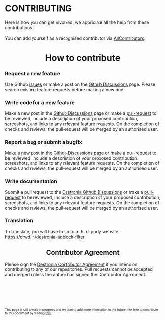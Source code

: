 # CONTRIBUTING 
Here is how you can get involved, we appriciate all the help from these contributions. 
<br>
<br>
You can add yourself as a recognised contributor via [AllContributors](https://allcontributors.org/docs/en/bot/usage).


<h1 align="center">How to contribute</h1>

<h3>Request a new feature</h3>

Use Github [Issues](https://github.com/Destronia/AdBlock_Filter/issues/new?assignees=&labels=&template=feature_request.md&title=) or make a post on the [Github Discussions](https://github.com/Destronia/AdBlock_Filter/discussions) page. Please search existing feature requests before making a new one.


<h3>Write code for a new feature</h3> 

Make a new post in the [Github Discussions](https://github.com/Destronia/AdBlock_Filter/discussions) page or make a [pull-request](https://github.com/Destronia/AdBlock_Filter/pulls) to be reviewed, Include a description of your proposed contribution, screeshots, and links to any relevant feature requests. On the completion of checks and reviews, the pull-request will be merged by an authorised user.


<h3>Report a bug or submit a bugfix</h3> 

Make a new post in the [Github Discussions](https://github.com/Destronia/AdBlock_Filter/discussions) page or make a [pull-request](https://github.com/Destronia/AdBlock_Filter/pulls) to be reviewed, Include a description of your proposed contribution, screeshots, and links to any relevant feature requests. On the completion of checks and reviews, the pull-request will be merged by an authorised user.


<h3>Write documentation</h3> 

Submit a pull request to the [Destronia Github Discussions](https://github.com/Destronia/AdBlock_Filter/discussions) or make a [pull-request](https://github.com/Destronia/AdBlock_Filter/pulls) to be reviewed, Include a description of your proposed contribution, screeshots, and links to any relevant feature requests. On the completion of checks and reviews, the pull-request will be merged by an authorised user.


<h3>Translation</h3> To translate, you will have to go to a third-party website: https://crwd.in/destronia-adblock-filter


<h2 align="center">Contributor Agreement</h2>

Please sign the [Destronia Contributor Agreement](https://cla-assistant.io/Destronia/AdBlock_Filter) if you intend on contributing to any of our repositories. Pull requests cannot be accepted and merged unless the author has signed the Contributor Agreement.
<br>
<br>
<br>
<br>
<br>
<br>
<p><sub><sup> This page is still a work in progress and we plan to add more information in the future, feel free to contribute to this document by reading <a href="https://github.com/Destronia/AdBlock_Filter/blob/master/CONTRIBUTING.md#write-documentation">this.</a></sup></sub></p>
